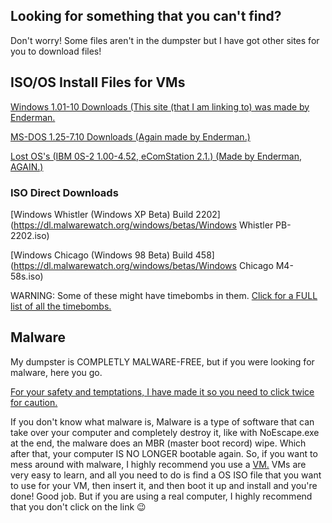 ## Looking for something that you can't find?

Don't worry! Some files aren't in the dumpster but I have got other sites for you to download files!

## ISO/OS Install Files for VMs
[Windows 1.01-10 Downloads (This site (that I am linking to) was made by Enderman.](https://dl.malwarewatch.org/windows/)
 
[MS-DOS 1.25-7.10 Downloads (Again made by Enderman.)](https://dl.malwarewatch.org/ms-dos/)
 
[Lost OS's (IBM 0S-2 1.00-4.52, eComStation 2.1.) (Made by Enderman, AGAIN.)](https://dl.malwarewatch.org/oshalved/)

### ISO Direct Downloads

[Windows Whistler (Windows XP Beta) Build 2202](https://dl.malwarewatch.org/windows/betas/Windows Whistler PB-2202.iso)
 
[Windows Chicago (Windows 98 Beta) Build 458](https://dl.malwarewatch.org/windows/betas/Windows Chicago M4-58s.iso)
 
WARNING: Some of these might have timebombs in them. [Click for a FULL list of all the timebombs.](https://dl.malwarewatch.org/windows/betas/Timebombs.txt)

## Malware
My dumpster is COMPLETLY MALWARE-FREE, but if you were looking for malware, here you go.

[For your safety and temptations, I have made it so you need to click twice for caution.](malware.md)

If you don't know what malware is, Malware is a type of software that can take over your computer and completely destroy it, like with NoEscape.exe at the end, the malware does an MBR (master boot record) wipe. Which after that, your computer IS NO LONGER bootable again. So, if you want to mess around with malware, I highly recommend you use a [VM.](https://www.virtualbox.org/wiki/Downloads) VMs are very easy to learn, and all you need to do is find a OS ISO file that you want to use for your VM, then insert it, and then boot it up and install and you're done! Good job. But if you are using a real computer, I highly recommend that you don't click on the link 😉
